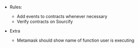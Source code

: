 - Rules:
	- Add events to contracts whenever necessary
	- Verify contracts on Sourcify

- Extra
	- Metamask should show name of function user is executing